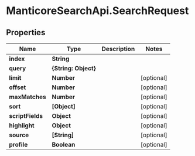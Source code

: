 # ManticoreSearchApi.SearchRequest

## Properties

Name | Type | Description | Notes
------------ | ------------- | ------------- | -------------
**index** | **String** |  | 
**query** | **{String: Object}** |  | 
**limit** | **Number** |  | [optional] 
**offset** | **Number** |  | [optional] 
**maxMatches** | **Number** |  | [optional] 
**sort** | **[Object]** |  | [optional] 
**scriptFields** | **Object** |  | [optional] 
**highlight** | **Object** |  | [optional] 
**source** | **[String]** |  | [optional] 
**profile** | **Boolean** |  | [optional] 


